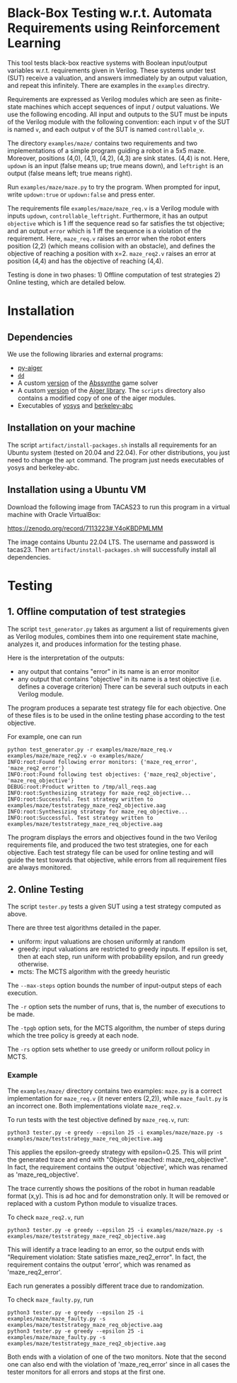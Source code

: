 # Black-Box Testing w.r.t. Automata Requirements using Reinforcement Learning
This tool tests black-box reactive systems with Boolean input/output variables w.r.t. requirements given in Verilog.
These systems under test (SUT) receive a valuation, and answers immediately by an output valuation, and repeat this infinitely. There are examples in the `examples` directry.

Requirements are expressed as Verilog modules which are seen as finite-state machines which accept sequences of input / output valuations. 
We use the following encoding. All input and outputs to the SUT must be inputs of the Verilog module with the following convention:
each input v of the SUT is named `v`, and each output v of the SUT is named `controllable_v`.

The directory `examples/maze/` contains two requirements and two implementations of a simple program guiding a robot in a 5x5 maze.
Moreover, positions (4,0), (4,1), (4,2), (4,3) are sink states. (4,4) is not.
Here, `updown` is an input (false means up; true means down), and `leftright` is an output (false means left; true means right).

Run `examples/maze/maze.py` to try the program. When prompted for input, write `updown:true` or `updown:false` and press enter.

The requirements file `examples/maze/maze_req.v` is a Verilog module with inputs `updown`, `controllable_leftright`.
Furthermore, it has an output `objective` which is 1 iff the sequence read so far satisfies the tst objective; and an output `error`
which is 1 iff the sequence is a violation of the requirement. Here, `maze_req.v` raises an error when the robot enters position (2,2) (which means collision with an obstacle), 
and defines the objective of reaching a position with x=2. `maze_req2.v` raises an error at position (4,4) and has the objective of reaching (4,4).

Testing is done in two phases: 1) Offline computation of test strategies 2) Online testing, which  are detailed below.

# Installation
## Dependencies
We use the following libraries and external programs:
- [py-aiger](https://github.com/mvcisback/py-aiger)
- [`dd`](https://pypi.org/project/dd/)
- A custom [version](https://github.com/osankur/AbsSynthe/) of the [Abssynthe](https://github.com/gaperez64/AbsSynthe/) game solver
- A custom [version](https://github.com/osankur/aiger) of the [Aiger library](https://github.com/arminbiere/aiger). The `scripts` directory also contains a modified copy of one of the aiger modules.
- Executables of [yosys](https://github.com/YosysHQ/yosys) and [berkeley-abc](https://github.com/berkeley-abc/abc)

## Installation on your machine
The script `artifact/install-packages.sh` installs all requirements for an Ubuntu system (tested on 20.04 and 22.04).
For other distributions, you just need to change the `apt` command. The program just needs executables of yosys and berkeley-abc.

## Installation using a Ubuntu VM
Download the following image from TACAS23 to run this program in a virtual machine with Oracle VirtualBox:

https://zenodo.org/record/7113223#.Y4oKBDPMLMM

The image contains Ubuntu 22.04 LTS. The username and password is tacas23.
Then `artifact/install-packages.sh` will successfully install all dependencies.

# Testing

## 1. Offline computation of test strategies
The script `test_generator.py` takes as argument a list of requirements given as Verilog modules,
combines them into one requirement state machine, analyzes it, and produces information for the testing phase.

Here is the interpretation of the outputs:
- any output that contains "error" in its name is an error monitor 
- any output that contains "objective" in its name is a test objective (i.e. defines a coverage criterion)
There can be several such outputs in each Verilog module.

The program produces a separate test strategy file for each objective. One of these files is to be used in the online testing phase
according to the test objective.

For example, one can run

```
python test_generator.py -r examples/maze/maze_req.v examples/maze/maze_req2.v -o examples/maze/
INFO:root:Found following error monitors: {'maze_req_error', 'maze_req2_error'}
INFO:root:Found following test objectives: {'maze_req2_objective', 'maze_req_objective'}
DEBUG:root:Product written to /tmp/all_reqs.aag
INFO:root:Synthesizing strategy for maze_req2_objective...
INFO:root:Successful. Test strategy written to examples/maze/teststrategy_maze_req2_objective.aag
INFO:root:Synthesizing strategy for maze_req_objective...
INFO:root:Successful. Test strategy written to examples/maze/teststrategy_maze_req_objective.aag
```
The program displays the errors and objectives found in the two Verilog requirements file, and produced the two test strategies, one for each objective.
Each test strategy file can be used for online testing and will guide the test towards that objective, while errors from all requirement files are always monitored.


## 2. Online Testing
The script `tester.py` tests a given SUT using a test strategy computed as above.

There are three test algorithms detailed in the paper.
- uniform: input valuations are chosen uniformly at random
- greedy: input valuations are restricted to greedy inputs. If epsilon is set, then at each step, run uniform with probability epsilon, and run greedy otherwise.
- mcts: The MCTS algorithm with the greedy heuristic

The `--max-steps` option bounds the number of input-output steps of each execution. 

The `-r` option sets the number of runs, that is, the number of executions to be made.

The `-tpgb` option sets, for the MCTS algorithm, the number of steps during which the tree policy is greedy at each node.

The `-rs` option sets whether to use greedy or uniform rollout policy in MCTS.

### Example
The `examples/maze/` directory contains two examples: `maze.py` is a correct implementation for `maze_req.v` (it never enters (2,2)),
while `maze_fault.py` is an incorrect one. Both implementations violate `maze_req2.v`.

To run tests with the test objective defined by `maze_req.v`, run:

    python3 tester.py -e greedy --epsilon 25 -i examples/maze/maze.py -s examples/maze/teststrategy_maze_req_objective.aag

This applies the epsilon-greedy strategy with epsilon=0.25.
This will print the generated trace and end with "Objective reached: maze_req_objective".
In fact, the requirement contains the output 'objective', which was renamed as 'maze_req_objective'.

The trace currently shows the positions of the robot in human readable format (x,y). This is ad hoc and for demonstration only. It will be removed or replaced with a custom Python module to visualize traces.

To check `maze_req2.v`, run

    python3 tester.py -e greedy --epsilon 25 -i examples/maze/maze.py -s examples/maze/teststrategy_maze_req2_objective.aag

This will identify a trace leading to an error, so the output ends with "Requirement violation: State satisfies maze_req2_error".
In fact, the requirement contains the output 'error', which was renamed as 'maze_req2_error'.

Each run generates a possibly different trace due to randomization.

To check `maze_faulty.py`, run

    python3 tester.py -e greedy --epsilon 25 -i examples/maze/maze_faulty.py -s examples/maze/teststrategy_maze_req_objective.aag
    python3 tester.py -e greedy --epsilon 25 -i examples/maze/maze_faulty.py -s examples/maze/teststrategy_maze_req2_objective.aag

Both ends with a violation of one of the two monitors. Note that the second one can also end with the violation of
'maze_req_error' since in all cases the tester monitors for all errors and stops at the first one.

